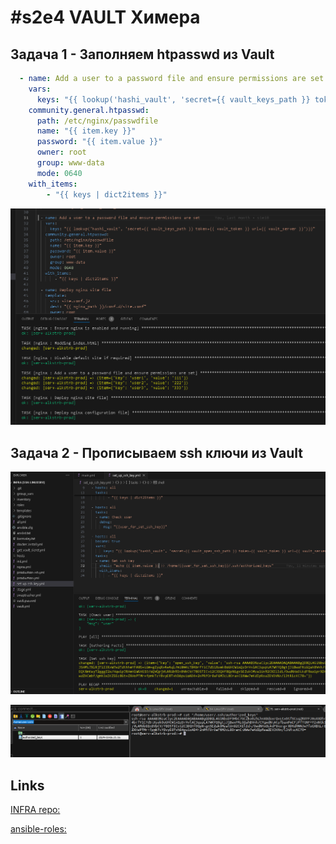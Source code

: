 # #s2e4 VAULT Химера

## Задача 1 - Заполняем htpasswd из Vault

```yml
  - name: Add a user to a password file and ensure permissions are set
    vars:
      keys: "{{ lookup('hashi_vault', 'secret={{ vault_keys_path }} token={{ vault_token }} url={{ vault_server }}')}}"
    community.general.htpasswd:
      path: /etc/nginx/passwdfile
      name: "{{ item.key }}"
      password: "{{ item.value }}"
      owner: root
      group: www-data
      mode: 0640
    with_items:
        - "{{ keys | dict2items }}"
```

![VAULT-htpasswd](./img/s2e4-VAULT-htpasswd.PNG "VAULT-htpasswd")

## Задача 2 - Прописываем ssh ключи из Vault

![set-ssh-key](./img/s2e4-VAULT-set-ssh-key.PNG "set-ssh-key")

![cat-ssh-key](./img/s2e4-VAULT-cat-ssh-key.PNG "cat-ssh-key")

## Links

[INFRA repo:](https://github.com/AleksTurbo/infra)

[ansible-roles:](https://github.com/AleksTurbo/ansible-roles)
